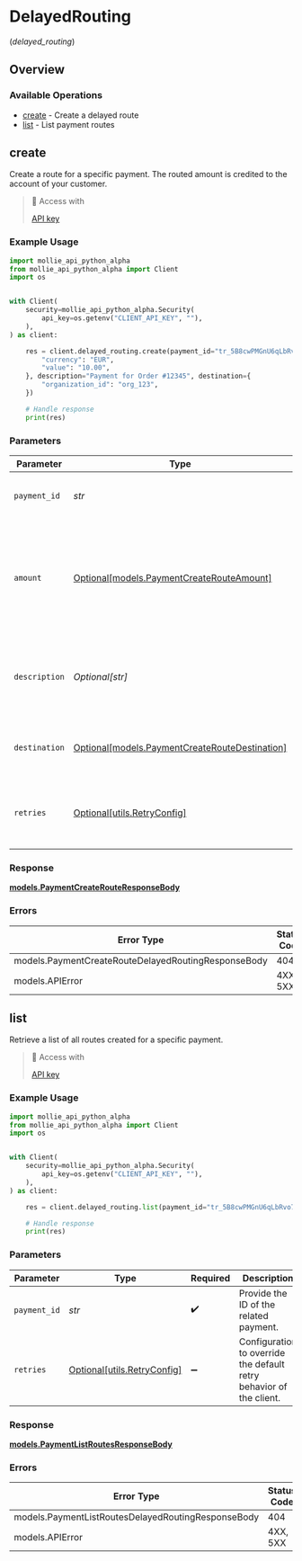 # DelayedRouting
(*delayed_routing*)

## Overview

### Available Operations

* [create](#create) - Create a delayed route
* [list](#list) - List payment routes

## create

Create a route for a specific payment. The routed amount is credited to the account of your customer.

> 🔑 Access with
>
> [API key](/reference/authentication)

### Example Usage

```python
import mollie_api_python_alpha
from mollie_api_python_alpha import Client
import os


with Client(
    security=mollie_api_python_alpha.Security(
        api_key=os.getenv("CLIENT_API_KEY", ""),
    ),
) as client:

    res = client.delayed_routing.create(payment_id="tr_5B8cwPMGnU6qLbRvo7qEZo", amount={
        "currency": "EUR",
        "value": "10.00",
    }, description="Payment for Order #12345", destination={
        "organization_id": "org_123",
    })

    # Handle response
    print(res)

```

### Parameters

| Parameter                                                                                          | Type                                                                                               | Required                                                                                           | Description                                                                                        | Example                                                                                            |
| -------------------------------------------------------------------------------------------------- | -------------------------------------------------------------------------------------------------- | -------------------------------------------------------------------------------------------------- | -------------------------------------------------------------------------------------------------- | -------------------------------------------------------------------------------------------------- |
| `payment_id`                                                                                       | *str*                                                                                              | :heavy_check_mark:                                                                                 | Provide the ID of the related payment.                                                             | tr_5B8cwPMGnU6qLbRvo7qEZo                                                                          |
| `amount`                                                                                           | [Optional[models.PaymentCreateRouteAmount]](../../models/paymentcreaterouteamount.md)              | :heavy_minus_sign:                                                                                 | The portion of the total payment amount being routed. Currently only `EUR` payments can be routed. |                                                                                                    |
| `description`                                                                                      | *Optional[str]*                                                                                    | :heavy_minus_sign:                                                                                 | The description of the route. This description is shown in the reports.                            | Payment for Order #12345                                                                           |
| `destination`                                                                                      | [Optional[models.PaymentCreateRouteDestination]](../../models/paymentcreateroutedestination.md)    | :heavy_minus_sign:                                                                                 | The destination of this portion of the payment.                                                    |                                                                                                    |
| `retries`                                                                                          | [Optional[utils.RetryConfig]](../../models/utils/retryconfig.md)                                   | :heavy_minus_sign:                                                                                 | Configuration to override the default retry behavior of the client.                                |                                                                                                    |

### Response

**[models.PaymentCreateRouteResponseBody](../../models/paymentcreaterouteresponsebody.md)**

### Errors

| Error Type                                          | Status Code                                         | Content Type                                        |
| --------------------------------------------------- | --------------------------------------------------- | --------------------------------------------------- |
| models.PaymentCreateRouteDelayedRoutingResponseBody | 404                                                 | application/hal+json                                |
| models.APIError                                     | 4XX, 5XX                                            | \*/\*                                               |

## list

Retrieve a list of all routes created for a specific payment.

> 🔑 Access with
>
> [API key](/reference/authentication)

### Example Usage

```python
import mollie_api_python_alpha
from mollie_api_python_alpha import Client
import os


with Client(
    security=mollie_api_python_alpha.Security(
        api_key=os.getenv("CLIENT_API_KEY", ""),
    ),
) as client:

    res = client.delayed_routing.list(payment_id="tr_5B8cwPMGnU6qLbRvo7qEZo")

    # Handle response
    print(res)

```

### Parameters

| Parameter                                                           | Type                                                                | Required                                                            | Description                                                         | Example                                                             |
| ------------------------------------------------------------------- | ------------------------------------------------------------------- | ------------------------------------------------------------------- | ------------------------------------------------------------------- | ------------------------------------------------------------------- |
| `payment_id`                                                        | *str*                                                               | :heavy_check_mark:                                                  | Provide the ID of the related payment.                              | tr_5B8cwPMGnU6qLbRvo7qEZo                                           |
| `retries`                                                           | [Optional[utils.RetryConfig]](../../models/utils/retryconfig.md)    | :heavy_minus_sign:                                                  | Configuration to override the default retry behavior of the client. |                                                                     |

### Response

**[models.PaymentListRoutesResponseBody](../../models/paymentlistroutesresponsebody.md)**

### Errors

| Error Type                                         | Status Code                                        | Content Type                                       |
| -------------------------------------------------- | -------------------------------------------------- | -------------------------------------------------- |
| models.PaymentListRoutesDelayedRoutingResponseBody | 404                                                | application/hal+json                               |
| models.APIError                                    | 4XX, 5XX                                           | \*/\*                                              |
